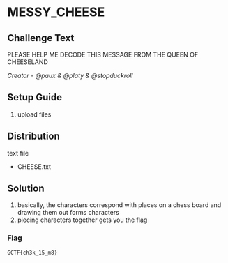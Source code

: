 # MESSY_CHEESE

## Challenge Text

PLEASE HELP ME DECODE THIS MESSAGE FROM THE QUEEN OF CHEESELAND

_Creator - @paux &amp; @platy &amp; @stopduckroll_

## Setup Guide
1. upload files

## Distribution
text file
- CHEESE.txt
## Solution
1.	basically, the characters correspond with places on a chess board and drawing them out forms characters
2.	piecing characters together gets you the flag

### Flag
`GCTF{ch3k_15_m8}`